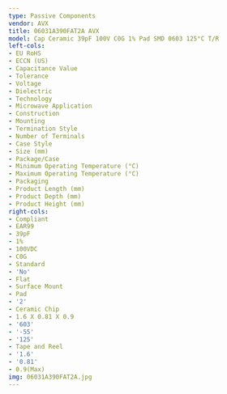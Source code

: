 ```yaml
---
type: Passive Components
vendor: AVX
title: 06031A390FAT2A AVX
model: Cap Ceramic 39pF 100V C0G 1% Pad SMD 0603 125°C T/R
left-cols:
- EU RoHS
- ECCN (US)
- Capacitance Value
- Tolerance
- Voltage
- Dielectric
- Technology
- Microwave Application
- Construction
- Mounting
- Termination Style
- Number of Terminals
- Case Style
- Size (mm)
- Package/Case
- Minimum Operating Temperature (°C)
- Maximum Operating Temperature (°C)
- Packaging
- Product Length (mm)
- Product Depth (mm)
- Product Height (mm)
right-cols:
- Compliant
- EAR99
- 39pF
- 1%
- 100VDC
- C0G
- Standard
- 'No'
- Flat
- Surface Mount
- Pad
- '2'
- Ceramic Chip
- 1.6 X 0.81 X 0.9
- '603'
- '-55'
- '125'
- Tape and Reel
- '1.6'
- '0.81'
- 0.9(Max)
img: 06031A390FAT2A.jpg
---
```

